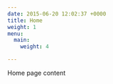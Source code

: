 ```yaml
---
date: 2015-06-20 12:02:37 +0000
title: Home
weight: 1
menu:
  main:
    weight: 4

---
```

Home page content